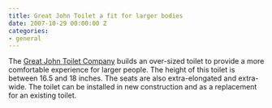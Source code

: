```yaml
---
title: Great John Toilet a fit for larger bodies
date: 2007-10-29 00:00:00 Z
categories:
- general
---
```


The [Great John Toilet Company](http://www.greatjohn.com/advantages.html) builds an over-sized toilet to provide a more comfortable experience for larger people. The height of this toilet is between 16.5 and 18 inches. The seats are also extra-elongated and extra-wide. The toilet can be installed in new construction and as a replacement for an existing toilet.
